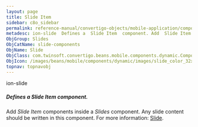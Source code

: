 ```yaml
---
layout: page
title: Slide Item
sidebar: c8o_sidebar
permalink: reference-manual/convertigo-objects/mobile-application/components/slide-components/slide-item/
metadesc: ion-slide  Defines a  Slide Item  component. Add  Slide Item  components inside a  Slides  component. Any slide content should be written in this comp
ObjGroup: Slides
ObjCatName: slide-components
ObjName: Slide
ObjClass: com.twinsoft.convertigo.beans.mobile.components.dynamic.ComponentManager$1
ObjIcon: /images/beans/mobile/components/dynamic/images/slide_color_32x32.png
topnav: topnavobj
---
```

ion-slide
##### Defines a <i>Slide Item</i> component.
Add <i>Slide Item</i> components inside a <i>Slides</i> component. Any slide content should be written in this component.
 For more information: <a href='https://ionicframework.com/docs/v3/components/#slides' target='_blank'>Slide</a>.

